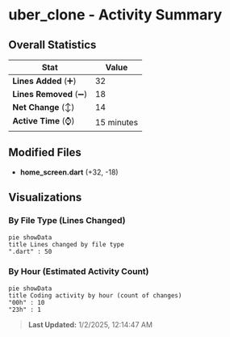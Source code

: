 # uber_clone - Activity Summary 

## Overall Statistics

| Stat                   | Value                                                             |
| ---------------------- | ----------------------------------------------------------------- |
| **Lines Added** (➕)   | 32                                          |
| **Lines Removed** (➖) | 18                                        |
| **Net Change** (↕)    | 14                |
| **Active Time** (⌚)   | 15 minutes |


## Modified Files
- **home_screen.dart** (+32, -18)

## Visualizations

### By File Type (Lines Changed)

```mermaid
pie showData
title Lines changed by file type
".dart" : 50
```

### By Hour (Estimated Activity Count)

```mermaid
pie showData
title Coding activity by hour (count of changes)
"00h" : 10
"23h" : 1
```


> **Last Updated:** 1/2/2025, 12:14:47 AM